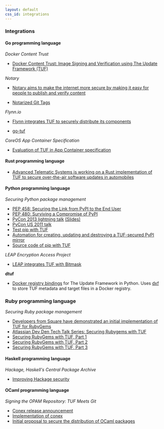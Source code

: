 ```yaml
---
layout: default
css_id: integrations
---
```


### Integrations

#### Go programming language

*Docker Content Trust*
* [Docker Content Trust: Image Signing and Verification using The Update Framework (TUF)](https://blog.docker.com/2015/08/content-trust-docker-1-8/)

*Notary*

* [Notary aims to make the internet more secure by making it easy for people to publish and verify content](https://github.com/docker/notary)

* [Notarized Git Tags](https://github.com/docker/global-hack-day-3/tree/master/docker-bdx)

*Flynn.io*

* [Flynn integrates TUF to securely distribute its components](https://flynn.io/docs/development#the-update-framework-%28tuf%29)

* [go-tuf](https://github.com/flynn/go-tuf)

*CoreOS App Container Specification*

* [Evaluation of TUF in App Container specification](https://groups.google.com/forum/#!searchin/theupdateframework/app$20container/theupdateframework/kqUMGIWSTyI/yQeR78PzIukJ)

#### Rust programming language

* [Advanced Telematic Systems is working on a Rust implementation of TUF to secure over-the-air software updates in automobiles](https://crates.io/crates/tuf)

#### Python programming language

*Securing Python package management*

* [PEP 458: Securing the Link from PyPI to the End User](https://github.com/theupdateframework/pep-on-pypi-with-tuf)
* [PEP 480: Surviving a Compromise of PyPI](https://github.com/theupdateframework/pep-maximum-security-model)
* [PyCon 2013 lightning talk](https://www.youtube.com/watch?v=2sx1lS6cT3g) [(Slides)](https://docs.google.com/presentation/d/1FMptD5sMH41BTgS3-PN0-7j5Zqvs_zZZ3ntsD_4u-7w/edit?usp=sharing)
* [PyCon US 2011 talk](https://pyvideo.org/video/412/pycon-2011--tuf--secure-software-updates-in-pytho)
* [Test pip with TUF](https://github.com/theupdateframework/pip/wiki/pip-over-TUF)
* [Automation for creating, updating and destroying a TUF-secured PyPI mirror](https://github.com/theupdateframework/pypi.updateframework.com)
* [Source code of pip with TUF](https://github.com/trishankatdatadog/pip/compare/master...trishankatdatadog:trishank_kuppusamy/9.0.1-tuf)

*LEAP Encryption Access Project*

* [LEAP integrates TUF with Bitmask](https://leap.se/en/2014/darkest-night)

**dtuf**

* [Docker registry bindings](https://github.com/davedoesdev/dtuf) for The Update Framework in Python. Uses [dxf](https://github.com/davedoesdev/dxf) to store TUF metadata and target files in a Docker registry.


### Ruby programming language

*Securing Ruby package management*

* [Developers from Square have demonstrated an initial implementation of TUF for RubyGems](https://groups.google.com/forum/#%21topic/rubygems-tuf/vCxUSX51bbo)
* [Atlassian Dev Den Tech Talk Series: Securing Rubygems with TUF](https://www.youtube.com/watch?v=J0GkcToeDiM)
* [Securing RubyGems with TUF, Part 1](https://corner.squareup.com/2013/12/securing-rubygems-with-tuf-part-1.html)
* [Securing RubyGems with TUF, Part 2](https://corner.squareup.com/2013/12/securing-rubygems-with-tuf-part-2.html)
* [Securing RubyGems with TUF, Part 3](https://corner.squareup.com/2013/12/securing-rubygems-with-tuf-part-3.html)


#### Haskell programming language

*Hackage, Haskell's Central Package Archive*

* [Improving Hackage security](https://www.well-typed.com/blog/2015/04/improving-hackage-security/)

#### OCaml programming language

*Signing the OPAM Repository: TUF Meets Git*

* [Conex release announcement](https://hannes.nqsb.io/Posts/Conex)
* [Implementation of conex](https://github.com/hannesm/conex)
* [Initial proposal to secure the distribution of OCaml packages](https://opam.ocaml.org/blog/Signing-the-opam-repository/)

